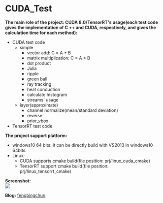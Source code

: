 # CUDA_Test
**The main role of the project: CUDA 8.0/TensorRT's usage(each test code gives the implementation of C ++ and CUDA, respectively, and gives the calculation time for each method):**
- CUDA test code
	- simple
		- vector add: C = A + B
		- matrix multiplication: C = A * B
		- dot product
		- Julia
		- ripple
		- green ball
		- ray tracking
		- heat conduction
		- calculate histogram
		- streams' usage
	- layer(approximate)
		- channel normalize(mean/standard deviation)
		- reverse
		- prior_vbox
- TensorRT test code

**The project support platform:**
- windows10 64 bits: It can be directly build with VS2013 in windows10 64bits.
- Linux: 
	- CUDA supports cmake build(file position: prj/linux_cuda_cmake)
	- TensorRT support cmake build(file position: prj/linux_tensorrt_cmake)

**Screenshot:**  
![](https://github.com/fengbingchun/CUDA_Test/blob/master/prj/x86_x64_vc12/Screenshot.png)

**Blog:** [fengbingchun](http://blog.csdn.net/fengbingchun/article/category/1531463)
